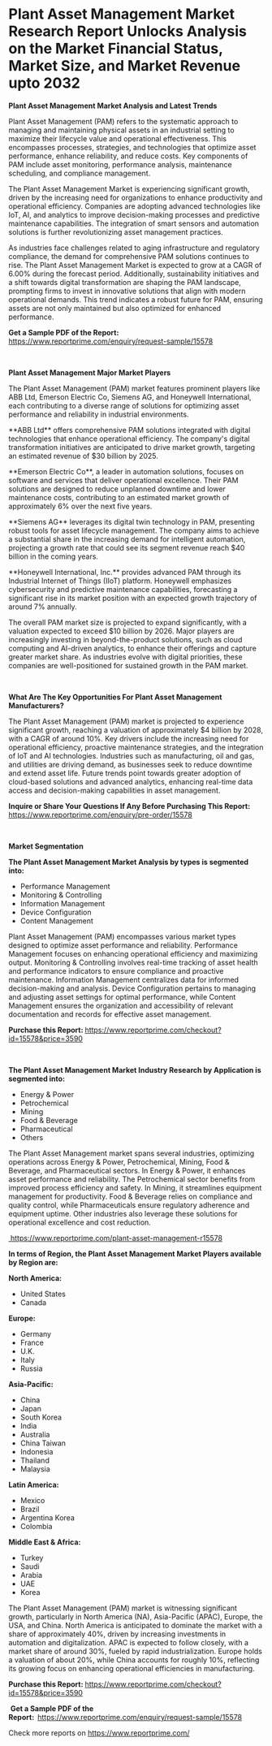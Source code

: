 <p><h1>Plant Asset Management Market Research Report Unlocks Analysis on the Market Financial Status, Market Size, and Market Revenue upto 2032</h1></p><p><strong>Plant Asset Management Market Analysis and Latest Trends</strong></p>
<p><p>Plant Asset Management (PAM) refers to the systematic approach to managing and maintaining physical assets in an industrial setting to maximize their lifecycle value and operational effectiveness. This encompasses processes, strategies, and technologies that optimize asset performance, enhance reliability, and reduce costs. Key components of PAM include asset monitoring, performance analysis, maintenance scheduling, and compliance management.</p><p>The Plant Asset Management Market is experiencing significant growth, driven by the increasing need for organizations to enhance productivity and operational efficiency. Companies are adopting advanced technologies like IoT, AI, and analytics to improve decision-making processes and predictive maintenance capabilities. The integration of smart sensors and automation solutions is further revolutionizing asset management practices.</p><p>As industries face challenges related to aging infrastructure and regulatory compliance, the demand for comprehensive PAM solutions continues to rise. The Plant Asset Management Market is expected to grow at a CAGR of 6.00% during the forecast period. Additionally, sustainability initiatives and a shift towards digital transformation are shaping the PAM landscape, prompting firms to invest in innovative solutions that align with modern operational demands. This trend indicates a robust future for PAM, ensuring assets are not only maintained but also optimized for enhanced performance.</p></p>
<p><strong>Get a Sample PDF of the Report:&nbsp;</strong> <a href="https://www.reportprime.com/enquiry/request-sample/15578?utm_campaign=3100&utm_medium=2&utm_source=Github&utm_content=ia&utm_term=20032025&utm_id=plant-asset-management">https://www.reportprime.com/enquiry/request-sample/15578</a></p>
<p>&nbsp;</p>
<p><strong>Plant Asset Management Major Market Players</strong></p>
<p><p>The Plant Asset Management (PAM) market features prominent players like ABB Ltd, Emerson Electric Co, Siemens AG, and Honeywell International, each contributing to a diverse range of solutions for optimizing asset performance and reliability in industrial environments.</p><p>**ABB Ltd** offers comprehensive PAM solutions integrated with digital technologies that enhance operational efficiency. The company's digital transformation initiatives are anticipated to drive market growth, targeting an estimated revenue of $30 billion by 2025.</p><p>**Emerson Electric Co**, a leader in automation solutions, focuses on software and services that deliver operational excellence. Their PAM solutions are designed to reduce unplanned downtime and lower maintenance costs, contributing to an estimated market growth of approximately 6% over the next five years.</p><p>**Siemens AG** leverages its digital twin technology in PAM, presenting robust tools for asset lifecycle management. The company aims to achieve a substantial share in the increasing demand for intelligent automation, projecting a growth rate that could see its segment revenue reach $40 billion in the coming years.</p><p>**Honeywell International, Inc.** provides advanced PAM through its Industrial Internet of Things (IIoT) platform. Honeywell emphasizes cybersecurity and predictive maintenance capabilities, forecasting a significant rise in its market position with an expected growth trajectory of around 7% annually.</p><p>The overall PAM market size is projected to expand significantly, with a valuation expected to exceed $10 billion by 2026. Major players are increasingly investing in beyond-the-product solutions, such as cloud computing and AI-driven analytics, to enhance their offerings and capture greater market share. As industries evolve with digital priorities, these companies are well-positioned for sustained growth in the PAM market.</p></p>
<p>&nbsp;</p>
<p><strong>What Are The Key Opportunities For Plant Asset Management Manufacturers?</strong></p>
<p><p>The Plant Asset Management (PAM) market is projected to experience significant growth, reaching a valuation of approximately $4 billion by 2028, with a CAGR of around 10%. Key drivers include the increasing need for operational efficiency, proactive maintenance strategies, and the integration of IoT and AI technologies. Industries such as manufacturing, oil and gas, and utilities are driving demand, as businesses seek to reduce downtime and extend asset life. Future trends point towards greater adoption of cloud-based solutions and advanced analytics, enhancing real-time data access and decision-making capabilities in asset management.</p></p>
<p><strong>Inquire or Share Your Questions If Any Before Purchasing This Report:</strong> <a href="https://www.reportprime.com/enquiry/pre-order/15578?utm_campaign=3100&utm_medium=2&utm_source=Github&utm_content=ia&utm_term=20032025&utm_id=plant-asset-management">https://www.reportprime.com/enquiry/pre-order/15578</a></p>
<p>&nbsp;</p>
<p><strong>Market Segmentation</strong></p>
<p><strong>The Plant Asset Management Market Analysis by types is segmented into:</strong></p>
<p><ul><li>Performance Management</li><li>Monitoring & Controlling</li><li>Information Management</li><li>Device Configuration</li><li>Content Management</li></ul></p>
<p><p>Plant Asset Management (PAM) encompasses various market types designed to optimize asset performance and reliability. Performance Management focuses on enhancing operational efficiency and maximizing output. Monitoring & Controlling involves real-time tracking of asset health and performance indicators to ensure compliance and proactive maintenance. Information Management centralizes data for informed decision-making and analysis. Device Configuration pertains to managing and adjusting asset settings for optimal performance, while Content Management ensures the organization and accessibility of relevant documentation and records for effective asset management.</p></p>
<p><strong>Purchase this Report:&nbsp;</strong><a href="https://www.reportprime.com/checkout?id=15578&price=3590&utm_campaign=3100&utm_medium=2&utm_source=Github&utm_content=ia&utm_term=20032025&utm_id=plant-asset-management">https://www.reportprime.com/checkout?id=15578&price=3590</a></p>
<p>&nbsp;</p>
<p><strong>The Plant Asset Management Market Industry Research by Application is segmented into:</strong></p>
<p><ul><li>Energy & Power</li><li>Petrochemical</li><li>Mining</li><li>Food & Beverage</li><li>Pharmaceutical</li><li>Others</li></ul></p>
<p><p>The Plant Asset Management market spans several industries, optimizing operations across Energy & Power, Petrochemical, Mining, Food & Beverage, and Pharmaceutical sectors. In Energy & Power, it enhances asset performance and reliability. The Petrochemical sector benefits from improved process efficiency and safety. In Mining, it streamlines equipment management for productivity. Food & Beverage relies on compliance and quality control, while Pharmaceuticals ensure regulatory adherence and equipment uptime. Other industries also leverage these solutions for operational excellence and cost reduction.</p></p>
<p><a href="https://www.reportprime.com/plant-asset-management-r15578?utm_campaign=3100&utm_medium=2&utm_source=Github&utm_content=ia&utm_term=20032025&utm_id=plant-asset-management">&nbsp;https://www.reportprime.com/plant-asset-management-r15578</a></p>
<p><strong>In terms of Region, the Plant Asset Management Market Players available by Region are:</strong></p>
<p>
    <p> <strong> North America: </strong>
        <ul>
            <li>United States</li>
            <li>Canada</li>
        </ul>
        </p> 
    <p> <strong> Europe: </strong>
        <ul>
            <li>Germany</li>
            <li>France</li>
            <li>U.K.</li>
            <li>Italy</li>
            <li>Russia</li>
        </ul>
        </p> 
    <p> <strong> Asia-Pacific: </strong>
        <ul>
            <li>China</li>
            <li>Japan</li>
            <li>South Korea</li>
            <li>India</li>
            <li>Australia</li>
            <li>China Taiwan</li>
            <li>Indonesia</li>
            <li>Thailand</li>
            <li>Malaysia</li>
        </ul>
        </p> 
    <p> <strong> Latin America: </strong>
        <ul>
            <li>Mexico</li>
            <li>Brazil</li>
            <li>Argentina Korea</li>
            <li>Colombia</li>
        </ul>
        </p> 
    <p> <strong> Middle East & Africa: </strong>
        <ul>
            <li>Turkey</li>
            <li>Saudi</li>
            <li>Arabia</li>
            <li>UAE</li>
            <li>Korea</li>
        </ul>
    </p>
    </p>
<p><p>The Plant Asset Management (PAM) market is witnessing significant growth, particularly in North America (NA), Asia-Pacific (APAC), Europe, the USA, and China. North America is anticipated to dominate the market with a share of approximately 40%, driven by increasing investments in automation and digitalization. APAC is expected to follow closely, with a market share of around 30%, fueled by rapid industrialization. Europe holds a valuation of about 20%, while China accounts for roughly 10%, reflecting its growing focus on enhancing operational efficiencies in manufacturing.</p></p>
<p><strong>Purchase this Report: </strong><a href="https://www.reportprime.com/checkout?id=15578&price=3590&utm_campaign=3100&utm_medium=2&utm_source=Github&utm_content=ia&utm_term=20032025&utm_id=plant-asset-management">https://www.reportprime.com/checkout?id=15578&price=3590</a></p>
<p>&nbsp;<strong>Get a Sample PDF of the Report:&nbsp;&nbsp;</strong><a href="https://www.reportprime.com/enquiry/request-sample/15578?utm_campaign=3100&utm_medium=2&utm_source=Github&utm_content=ia&utm_term=20032025&utm_id=plant-asset-management">https://www.reportprime.com/enquiry/request-sample/15578</a></p>
<p><strong></strong></p>
<p>Check more reports on <a href="https://www.reportprime.com/?utm_campaign=3100&utm_medium=2&utm_source=Github&utm_content=ia&utm_term=20032025&utm_id=plant-asset-management">https://www.reportprime.com/</a></p>